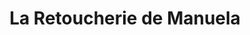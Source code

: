 ---
title: "La Retoucherie de Manuela"
url: /caracas/la-retoucherie-de-manuela-los-mangos/
shop: Schneiderei
---